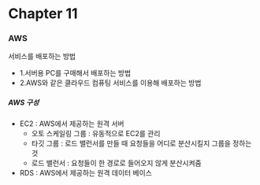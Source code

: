 # Chapter 11

### AWS
서비스를 배포하는 방법
- 1.서버용 PC를 구매해서 배포하는 방법 
- 2.AWS와 같은 클라우드 컴퓨팅 서비스를 이용해 배포하는 방법


##### AWS 구성
- EC2 : AWS에서 제공하는 원격 서버
  - 오토 스케일링 그룹 : 유동적으로 EC2를 관리
  - 타깃 그룹 : 로드 밸런서를 만들 때 요청들을 어디로 분산시킬지 그룹을 정하는 것
  - 로드 밸런서 : 요청들이 한 경로로 들어오지 않게 분산시켜줌
- RDS : AWS에서 제공하는 원격 데이터 베이스 

